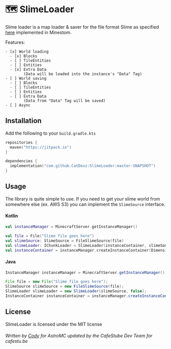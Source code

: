 # 🗺️ SlimeLoader

Slime loader is a map loader & saver for the file format Slime as specified [here](https://github.com/cafestube/Minestom-SlimeLoader/blob/master/SLIME_FORMAT.txt) implemented in Minestom.

Features:
```
- [x] World loading
  - [x] Blocks
  - [ ] TileEntities
  - [ ] Entities
  - [x] Extra Data
        (Data will be loaded into the instance's "Data" Tag)
- [ ] World saving
  - [ ] Blocks
  - [ ] TileEntities
  - [ ] Entities
  - [ ] Extra Data
        (Data from "Data" Tag will be saved)
- [ ] Async
```

## Installation

Add the following to your `build.gradle.kts`

```kotlin
repositories { 
  maven("https://jitpack.io")
}

dependencies { 
  implementation("com.github.CatDevz:SlimeLoader:master-SNAPSHOT")
}
```

## Usage

The library is quite simple to use. If you need to get your slime world from somewhere else (ex. AWS S3) you can implement the `SlimeSource` interface. 

#### Kotlin

```kotlin
val instanceManager = MinecraftServer.getInstanceManager()

val file = File("Slime file goes here")
val slimeSource: SlimeSource = FileSlimeSource(file)
val slimeLoader: IChunkLoader = SlimeLoader(instanceContainer, slimeSource)
val instanceContainer = instanceManager.createInstanceContainer(DimensionType.OVERWORLD, slimeLoader)

```

#### Java

```java
InstanceManager instanceManager = MinecraftServer.getInstanceManager();

File file = new File("Slime file goes here");
SlimeSource slimeSource = new FileSlimeSource(file);
SlimeLoader slimeLoader = new SlimeLoader(slimeSource, false);
InstanceContainer instanceContainer = instanceManager.createInstanceContainer(DimensionType.OVERWORLD, slimeLoader);
```

## License

SlimeLoader is licensed under the MIT license

###### Written by [Cody](https://github.com/CatDevz) for AstroMC updated by the CafeStube Dev Team for cafestu.be
